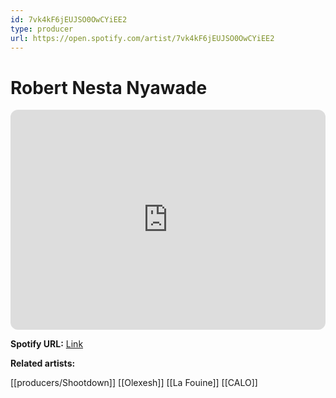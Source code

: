 ```yaml
---
id: 7vk4kF6jEUJSO0OwCYiEE2
type: producer
url: https://open.spotify.com/artist/7vk4kF6jEUJSO0OwCYiEE2
---
```

# Robert Nesta Nyawade

<iframe style="border-radius:12px" src="https://open.spotify.com/embed/artist/7vk4kF6jEUJSO0OwCYiEE2" width="100%" height="352" frameBorder="0" allowfullscreen="" allow="autoplay; clipboard-write; encrypted-media; fullscreen; picture-in-picture" loading="lazy"></iframe>

**Spotify URL:** [Link](https://open.spotify.com/artist/7vk4kF6jEUJSO0OwCYiEE2)

**Related artists:**

[[producers/Shootdown]]
[[Olexesh]]
[[La Fouine]]
[[CALO]]
